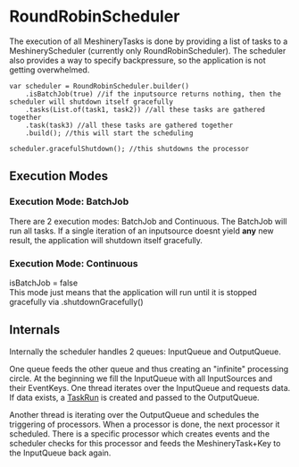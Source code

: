 # RoundRobinScheduler

The execution of all MeshineryTasks is done by providing a list of tasks to a MeshineryScheduler (currently only
RoundRobinScheduler). The scheduler also provides a way to specify backpressure, so the application is not getting
overwhelmed.

    var scheduler = RoundRobinScheduler.builder()
        .isBatchJob(true) //if the inputsource returns nothing, then the scheduler will shutdown itself gracefully
        .tasks(List.of(task1, task2)) //all these tasks are gathered together
        .task(task3) //all these tasks are gathered together
        .build(); //this will start the scheduling

    scheduler.gracefulShutdown(); //this shutdowns the processor

## Execution Modes

### Execution Mode: BatchJob

There are 2 execution modes: BatchJob and Continuous. The BatchJob will run all tasks. If a single iteration of an
inputsource doesnt yield **any** new result, the application will shutdown itself gracefully.

### Execution Mode: Continuous

isBatchJob = false  
This mode just means that the application will run until it is stopped gracefully via .shutdownGracefully()

## Internals

Internally the scheduler handles 2 queues: InputQueue and OutputQueue.

One queue feeds the other queue and thus creating an "infinite" processing circle. At the beginning we fill the
InputQueue with all InputSources and their EventKeys. One thread iterates over the InputQueue and requests data. If data
exists, a [TaskRun](core-architecture.md#core-architecture) is created and passed to the OutputQueue.

Another thread is iterating over the OutputQueue and schedules the triggering of processors. When a processor is done,
the next processor it scheduled. There is a specific processor which creates events and the scheduler checks for this
processor and feeds the MeshineryTask+Key to the InputQueue back again.